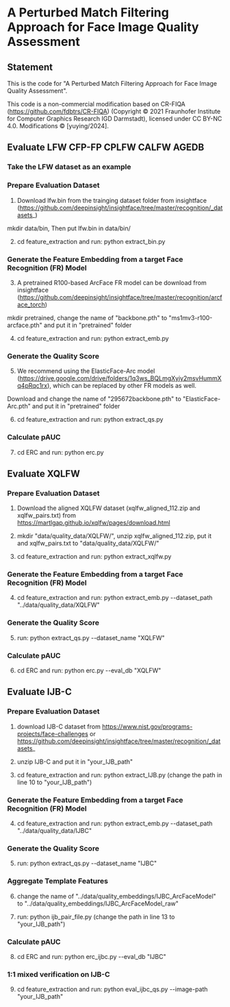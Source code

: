 # A Perturbed Match Filtering Approach for Face Image Quality Assessment #

## Statement ##
This is the code for "A Perturbed Match Filtering Approach for Face Image Quality Assessment".

This code is a non-commercial modification based on CR-FIQA (https://github.com/fdbtrs/CR-FIQA) (Copyright © 2021 Fraunhofer Institute for Computer Graphics Research IGD Darmstadt), licensed under CC BY-NC 4.0. Modifications © [yuying/2024].  



## Evaluate  LFW CFP-FP CPLFW CALFW AGEDB ##
### Take the LFW dataset as an example ###

###  Prepare Evaluation Dataset ###
1. Download lfw.bin from the trainging dataset folder from insightface (https://github.com/deepinsight/insightface/tree/master/recognition/_datasets_)

mkdir data/bin, Then put lfw.bin in data/bin/

2. cd feature_extraction and run: python extract_bin.py 


###  Generate the Feature Embedding from a target Face Recognition (FR) Model ###
3. A pretrained R100-based ArcFace FR model can be download from insightface (https://github.com/deepinsight/insightface/tree/master/recognition/arcface_torch)

mkdir pretrained, change the name of "backbone.pth" to "ms1mv3-r100-arcface.pth" and put it in "pretrained" folder

4. cd feature_extraction and run: python extract_emb.py 


###  Generate the Quality Score ###
5. We recommend using the ElasticFace-Arc model (https://drive.google.com/drive/folders/1q3ws_BQLmgXyiy2msvHummXq4pRqc1rx), which can be replaced by other FR models as well.

Download and change the name of "295672backbone.pth" to "ElasticFace-Arc.pth"  and put it in "pretrained" folder

6. cd feature_extraction and run: python extract_qs.py 

### Calculate pAUC ###

7. cd ERC and run: python erc.py





## Evaluate XQLFW ##

###  Prepare Evaluation Dataset ###
1. Download the aligned XQLFW dataset (xqlfw_aligned_112.zip and xqlfw_pairs.txt) from https://martlgap.github.io/xqlfw/pages/download.html

2. mkdir "data/quality_data/XQLFW/", unzip xqlfw_aligned_112.zip, put it and xqlfw_pairs.txt to "data/quality_data/XQLFW/"

3. cd feature_extraction and run: python extract_xqlfw.py

###  Generate the Feature Embedding from a target Face Recognition (FR) Model ###
4. cd feature_extraction and run: python extract_emb.py --dataset_path "../data/quality_data/XQLFW"

### Generate the Quality Score ###
5. run: python extract_qs.py --dataset_name "XQLFW"

### Calculate pAUC ###
6. cd ERC and run: python erc.py --eval_db "XQLFW"




## Evaluate IJB-C ##

###  Prepare Evaluation Dataset ###
1. download IJB-C dataset from https://www.nist.gov/programs-projects/face-challenges or https://github.com/deepinsight/insightface/tree/master/recognition/_datasets_

2. unzip IJB-C and put it in "your_IJB_path"

3. cd feature_extraction and run: python extract_IJB.py (change the path in line 10 to "your_IJB_path")

###  Generate the Feature Embedding from a target Face Recognition (FR) Model ###
4. cd feature_extraction and run: python extract_emb.py --dataset_path "../data/quality_data/IJBC"

### Generate the Quality Score ###
5. run: python extract_qs.py --dataset_name "IJBC"

### Aggregate Template Features ###
6. change the name of "../data/quality_embeddings/IJBC_ArcFaceModel" to "../data/quality_embeddings/IJBC_ArcFaceModel_raw"

7. run: python ijb_pair_file.py (change the path in line 13 to "your_IJB_path")

### Calculate pAUC ###
8. cd ERC and run: python erc_ijbc.py --eval_db "IJBC"

### 1:1 mixed verification on IJB-C ###
9. cd feature_extraction and run: python eval_ijbc_qs.py --image-path "your_IJB_path"

